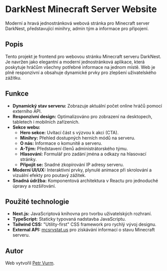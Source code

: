 # DarkNest Minecraft Server Website

Moderní a hravá jednostránková webová stránka pro Minecraft server DarkNest, představující minihry, admin tým a informace pro připojení.

## Popis

Tento projekt je frontend pro webovou stránku Minecraft serveru DarkNest. Je navržen jako elegantní a moderní jednostránková aplikace, která poskytuje hráčům všechny potřebné informace na jednom místě. Web je plně responzivní a obsahuje dynamické prvky pro zlepšení uživatelského zážitku.

## Funkce

- **Dynamický stav serveru:** Zobrazuje aktuální počet online hráčů pomocí externího API.
- **Responzivní design:** Optimalizováno pro zobrazení na desktopech, tabletech i mobilních zařízeních.
- **Sekce webu:**
  - **Hero sekce:** Uvítací část s výzvou k akci (CTA).
  - **Minihry:** Přehled dostupných herních módů na serveru.
  - **O nás:** Informace o komunitě a serveru.
  - **A-Tým:** Představení členů administrátorského týmu.
  - **Hlasování:** Formulář pro zadání jména a odkazy na hlasovací stránky.
  - **Připojit se:** Snadné zkopírování IP adresy serveru.
- **Moderní UI/UX:** Interaktivní prvky, plynulé animace při skrolování a vizuální efekty pro poutavý zážitek.
- **Snadná údržba:** Komponentová architektura v Reactu pro jednoduché úpravy a rozšiřování.

## Použité technologie

- **Next.js:** JavaScriptová knihovna pro tvorbu uživatelských rozhraní.
- **TypeScript:** Staticky typovaná nadstavba JavaScriptu.
- **Tailwind CSS:** "Utility-first" CSS framework pro rychlý vývoj designu.
- **External API:** [mcsrvstat.us](https://mcsrvstat.us/) pro získávání informací o stavu Minecraft serveru.

## Autor

Web vytvořil [Petr Vurm](https://petrvurm.cz/?utm_source=darknest&utm_medium=website&utm_campaign=footer_credit).